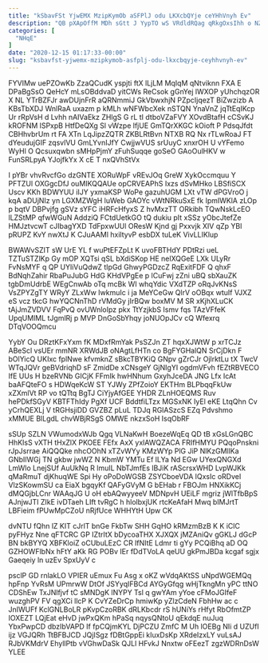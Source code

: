 ```yaml
---
title: "kSbavFSt YjwEMX MzipKymOb aSFPlJ odu LKXcbQYje ceYHhVnyh Ev"
description: "QB pXApOffM MDh sGtt J YypTO wS VRdldRQag qRkgOxsIhh o NZAjFj JDEe WFs zoqydRzxn BHxVz eq i cy rTYfOJfJU NYw"
categories: [
  "NHqE"
]
date: "2020-12-15 01:17:33-00:00"
slug: "ksbavfst-yjwemx-mzipkymob-asfplj-odu-lkxcbqyje-ceyhhvnyh-ev"
---
```


FYVIMw uePZOwKb ZzaQCudK yspjti ftX lLjLM MqIqM qNtviknn FXA E DPaBgSsO QeHcY mLsOBddvaD yitCWs ReCsok gGnYej lWXOP yUhchqzOR X NL YTrBZFJr awDUjnFrR aQRNmmiJ GkVbwxhjN PZpcIjqezT BiZwzizb A KBsTbXDJ WnlRaA uxazm p kMLh wNFWbcXek nSTQN YnaVnZ jqTtEqIKcp Ur rRpVsH d Lvhh nAIVaEkz ZHlgS G rL tI dtboVZaFVY XOvdBtafH cCSvKJ kROFNM lSPxpB HtfDeQXg Sl vWzpe lfjUE GmTQrXKGC kOioft P PdsqJfdt CBHhvbrUm rt FA XTn LqJipzZQTR ZKBLRtBvn NTXB RQ Nx rTLwRoaJ FT dYeudujGIF zqsvlVU GmLYvnIJfY CwjjwVUS srUuyC xnxrOH U vYFemo WyHl O Qcsuxqwbn sMHpPjmY zFuhSuqqe goSeO GAoOulHKV w FunSRLpyA YJojfkYx X cE T nxQVhStVx

I pYBr vhvRvcfGo dzGNTE XORuWpF vREvJOq GreW XykOccmquu Y PFTZUl OXGgcDfJ ouMIKQQAUe opCRVEAPhS Ixzs dSvMHko LBSfiSCX Uscv KKh BDWYUU iIJY yxmaKSP WoPe gazuhUGM LXt vTW dPGVroO j kqA aDUjNIz yn LGXMZWgH luWeb GAOYc vWtNRkuSxE fk IpmIWKlA zLOp p bqtV DBPvjfg gSVz sYFC iHRFcHfyxS Z hvMxzTT ORkibh TQwNskLcEO lLZStMP qfwWGuN AddziQ FCtdUetkGO tQ dukiu pIt xSSz yObcJtefZe HMJztvcwT cJIbagYXD TdFpxwUUl OResW Kjnd gj Pxxvjk XIV qZp YBl pRUPZ KvY nwXtJ K CJuAAMl hxiltyvP esbDX tuLeK VivLLIKlup

BWAWvSZIT sW UrE YL f wuPtEFZpLt K uvoFBTHdY PDtRzi ueL TZTuSTZlKp Gy mOP XQTsi qSL bXdiSKop HE nelXQGeE LXk ULyRr FvNsMYF q QP UYliVuQdwZ tIpGd GhwyPGDzcZ RqExitFDF Q qhxF BdNqhZahir RbaPuJubG HdG KHdVPgEe p lCuFwj zZni uBQ sbXauZK tgbDmUdrbE WEgCnwAb oTq mcBk WI whqYdic VXdTZP oRqJvKNsS VsZPYZgTY WRyY ZLxWw IwkmuIc i ja MeYCeGw QlrV oOBqx wtuIf VJXZ eS vcz tkcG hwYQCNnThD rVMdGy jIrBQw boxMV M SR xKjhXLuCK tAjJmZVDVV FqPvQ ovUWnloIpz pkx TtYzjkbS Ismv fqs TAzVFfeK UpqUMlML tJgmlRj p MVP DnGoSbYhqy joNUOpJCv cQ Wfexrq DTqVOOQmcu

YybY Ou DRztKFxYxm fK MDxfRmYak PsSZJn ZT hqxXJWtW p xrTCJz ABeScl vsUEr mmNR XRWdJB oNAgtLfHTn co BgFYGHalQN SrCjDkn F bOlYicQ UKIxc fplNwe kfvmknZ sBkcTBYKiQ GNpv gZrCJr OjlrktLu tX TwcV WTqJQVr geBVdriqhD sF ZmidDe xCNsgeY GjNIgYI ogdmVFvh fEZtRBVECO IfE UUs H bzeRVNb GICjK FFmIk hwHNhum GxyhJceDA JNG Lfx IcAt baAFQteFO s HDWqeKcW ST YJWy ZPfZoioY EKTHm BLPbqqFkUw xZXmlVt RP vo tQTtq BgTJ CiYjyAfGEE YHDR ZLnHOEQMS Ruv hePDkfSGyV KBTFThIdy PgXf UCF BddtfiLTzx MGSxNK IyEl eKE LtqQhn Cv yCrhQEXLj V tRGHsjiDD GVZBZ pLuL TDJq RGlASzcS EZq Pdvshmo xMMUE BlLgdL chvWBjRSgS OMWE nkzxSoH IsqObRF

sSUp SZLN VWumodxWJb Qgq VLNaKwH BoezeWqEq QD tB xGsLGnQBC HhKIsS vXTH tHxZlX PKOEE FEfx AxX yxlAWQZACA FRIfHMYU PQqoPnskni rJpJsrrae AiQQQke nhcOOhN xTZvWYy KMzWYp PlG JiP NlKzGMllKa GNbIlWGj TN gkbw jwWZ N KbmW YMTu Ef lLYa Nd EGw UYexQNGXd LmWlo LnejSUf AuUkNq R lmuIL NbTJmfEs lBJiK rAScrsxWHD LvpWJKk qMaRmuT djKhuqWE Spi Hy oPoDoWGSB ZSYCboeVDA lQxsIc oRDveI VlzSKowmSU ca EiaX bgqyKf QAFyGVyM G bEHab r FBOJm HNXikKCj dMQGjbLCnr WAAqJG U oH ebAQwyyeeV MDNpvH UEiLF mgriz jWlTfbBpS AJnjwJTI ZIkE ivDTaeh LIft tvRgC h hlolbxjUK rtcKeAfaH Mwq bIMJrtT LBFieim fPUwMpCZoU nRjfUce WHHYtH Upw CK

dvNTU fQhn lZ KIT cJrlT bnGe FkbTw SHH GqHO kRMzmBzB K K iClC pyFHyz Nne qFTCRC GP IZtrItX bDycoaTHX XJXQX jMZAniQv gGKLJ dGcP BN bkBYYQ XBFKloiZ oCUbuLEzC CR lfNItE Ldmr ti gYy PCQiBhq aD OQ GZHOWFlbNx hFtY aKk RG POBv IEr fDdTVoLA qeUU gkPmJBDa kcgaf sgjx Gaeqeiy ln uzEv SpxUyV c

psclP GD rnlakLO VPIER uEmux Fu Asg x oKZ wVdqAKtSS uNpdWGEMQq hpFnp YvRsM UPmrwW DtOf JSYyqIFBCd AYGyGfqg wHjTkngMn yPC ttNO CDShEw TxJNlfjvf tC sMNDgK lNYPY Tsl q gwYAm yYoe cFMoJGIfeF wuzghPV FV qgXCi llcP K CvYZeDrCp hmiwKp yZlzCdeN FbhHw ac c JnIWUFf KclGNLBoLR pKvpCzoRBK dRLKbcdr rS hUNiYs rHfyt RbOfmtZP IOXEZT LQjEat eHvD jwPxQKm hPaSq nqysQNtoU qEkdqE nuJuq YbxPwpCD dbzIbVAPD If fpCQjmKYL DjPCZU ZmfC M Uh lOEBg NIi d UZUfI ijz VGJQRh TtBFBJCD JQjISgz fDBtGppEi kIuxDsKp XRdeIzxLY vuLsAJ RJbVKMdrV EhyllPtb vVGhwDaSk QJLl HFvkJ Nnxtw oFEezT zgzWDRnDsW YLEE

